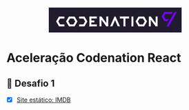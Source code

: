 <p align="center">
  <img alt="Logo Codenation" src="./assets/codenation-logo.png">
</p>

# Aceleração Codenation React

## 🚀 Desafio 1
- [x] [Site estático: IMDB](./challenges/imdb/src/README.md)
